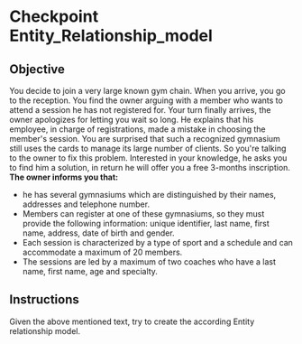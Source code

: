 # Checkpoint Entity_Relationship_model 
## Objective
You decide to join a very large known gym chain. When you arrive, you go to the reception. You find the owner arguing with a member who wants to attend a session he has not registered for. Your turn finally arrives, the owner apologizes for letting you wait so long. He explains that his employee, in charge of registrations, made a mistake in choosing the member's session.
You are surprised that such a recognized gymnasium still uses the cards to manage its large number of clients. So you're talking to the owner to  fix this problem. Interested in your knowledge, he asks you to find him a solution, in return he will offer you a free 3-months inscription.  
 **The owner informs you that:**
 - he has several gymnasiums which are distinguished by their names, addresses and telephone number. 
 - Members can register at one of these gymnasiums, so they must provide the following information: unique identifier, last name, first name, address, date of birth and gender. 
 - Each session is characterized by a type of sport and a schedule and can accommodate a maximum of 20 members. 
 - The sessions are led by a maximum of two coaches who have a last name, first name, age and specialty.

## Instructions
Given the above mentioned text, try to create the according Entity relationship model.

